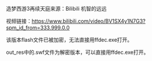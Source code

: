 造梦西游3再续天庭来源：Bilibili 机智的远远

视频链接：https://www.bilibili.com/video/BV1SX4y1N7G3?spm_id_from=333.999.0.0

该版本flash文件已被加密，无法直接用ffdec.exe打开。

out_res中的.swf文件为解密版本，可以直接用ffdec.exe打开。